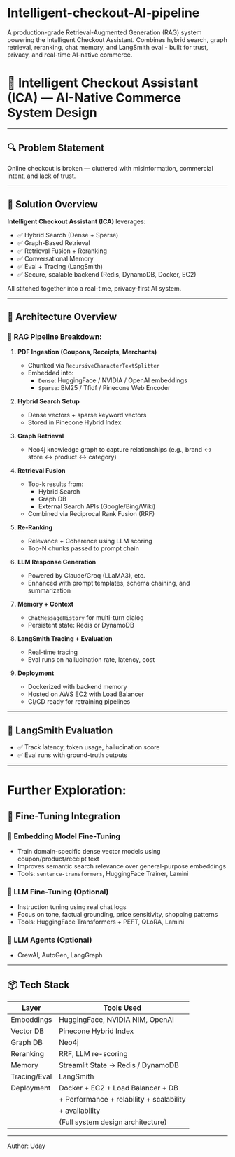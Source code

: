 # Intelligent-checkout-AI-pipeline
A production-grade Retrieval-Augmented Generation (RAG) system powering the Intelligent Checkout Assistant. Combines hybrid search, graph retrieval, reranking, chat memory, and LangSmith eval - built for trust, privacy, and real-time AI-native commerce.

# 🛒 Intelligent Checkout Assistant (ICA) — AI-Native Commerce System Design

---

## 🔍 Problem Statement

Online checkout is broken — cluttered with misinformation, commercial intent, and lack of trust. 

---

## 🎯 Solution Overview

**Intelligent Checkout Assistant (ICA)** leverages:

- ✅ Hybrid Search (Dense + Sparse)
- ✅ Graph-Based Retrieval
- ✅ Retrieval Fusion + Reranking
- ✅ Conversational Memory
- ✅ Eval + Tracing (LangSmith)
- ✅ Secure, scalable backend (Redis, DynamoDB, Docker, EC2)

All stitched together into a real-time, privacy-first AI system.

---

## 🧠 Architecture Overview

### 📌 RAG Pipeline Breakdown:

1. **PDF Ingestion (Coupons, Receipts, Merchants)**
    - Chunked via `RecursiveCharacterTextSplitter`
    - Embedded into:
        - `Dense`: HuggingFace / NVIDIA / OpenAI embeddings
        - `Sparse`: BM25 / Tfidf / Pinecone Web Encoder

2. **Hybrid Search Setup**
    - Dense vectors + sparse keyword vectors
    - Stored in Pinecone Hybrid Index

3. **Graph Retrieval**
    - Neo4j knowledge graph to capture relationships (e.g., brand ↔ store ↔ product ↔ category)

4. **Retrieval Fusion**
    - Top-k results from:
        - Hybrid Search
        - Graph DB
        - External Search APIs (Google/Bing/Wiki)
    - Combined via Reciprocal Rank Fusion (RRF)

5. **Re-Ranking**
    - Relevance + Coherence using LLM scoring
    - Top-N chunks passed to prompt chain

6. **LLM Response Generation**
    - Powered by Claude/Groq (LLaMA3), etc.
    - Enhanced with prompt templates, schema chaining, and summarization

7. **Memory + Context**
    - `ChatMessageHistory` for multi-turn dialog
    - Persistent state: Redis or DynamoDB

8. **LangSmith Tracing + Evaluation**
    - Real-time tracing
    - Eval runs on hallucination rate, latency, cost

9. **Deployment**
    - Dockerized with backend memory
    - Hosted on AWS EC2 with Load Balancer
    - CI/CD ready for retraining pipelines

---

## 🧪 LangSmith Evaluation

- ✅ Track latency, token usage, hallucination score
- ✅ Eval runs with ground-truth outputs

---
# Further Exploration:

## 🔧 Fine-Tuning Integration

### 🔁 Embedding Model Fine-Tuning
- Train domain-specific dense vector models using coupon/product/receipt text
- Improves semantic search relevance over general-purpose embeddings
- Tools: `sentence-transformers`, HuggingFace Trainer, Lamini

### 🤖 LLM Fine-Tuning (Optional)
- Instruction tuning using real chat logs
- Focus on tone, factual grounding, price sensitivity, shopping patterns
- Tools: HuggingFace Transformers + PEFT, QLoRA, Lamini

### 🤖 LLM Agents (Optional)
- CrewAI, AutoGen, LangGraph

---

## 📦 Tech Stack

| Layer         | Tools Used                                   |
|---------------|----------------------------------------------|
| Embeddings    | HuggingFace, NVIDIA NIM, OpenAI              |
| Vector DB     | Pinecone Hybrid Index                        |
| Graph DB      | Neo4j                                        |
| Reranking     | RRF, LLM re-scoring                          |
| Memory        | Streamlit State → Redis / DynamoDB           |
| Tracing/Eval  | LangSmith                                    |
| Deployment    | Docker + EC2 + Load Balancer + DB            |
|               | + Performance + relability + scalability     |
|               | + availability                               |
|               | (Full system design architecture)            |

---
Author: Uday
